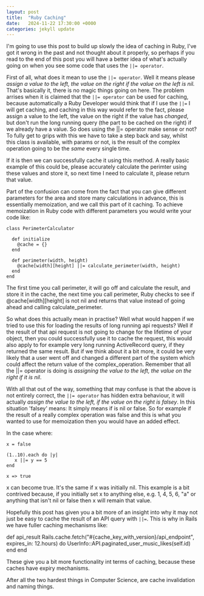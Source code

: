 ```yaml
---
layout: post
title:  "Ruby Caching"
date:   2024-11-22 17:30:00 +0000
categories: jekyll update
---
```


I'm going to use this post to build up slowly the idea of caching in Ruby, I've got it wrong in the past and not thought about it properly, so perhaps if you read to the end of this post you will have a better idea of what's actually going on when you see some code that uses the `||= operator`.

First of all, what does it mean to use the `||= operator`. Well it means please *assign a value to the left, the value on the right if the value on the left is nil.* That's basically it, there is no magic things going on here. The problem arrises when it is claimed that the `||= operator` can be used for caching, because automatically a Ruby Developer would think that if I use the `||=` I will get caching, and caching in this way would refer to the fact, please assign a value to the left, the value on the right if the value has *changed*, but don't run the long running query (the part to be cached on the right) if we already have a value. So does using the ||= operator make sense or not? To fully get to grips with this we have to take a step back and say, whilst this class is available, with params or not, is the result of the complex operation going to be the *same* every single time. 

If it is then we can successfully cache it using this method. A really basic example of this could be, please accurately calculate the perimter using these values and store it, so next time I need to calculate it, please return that value.

Part of the confusion can come from the fact that you can give different parameters for the area and store many calculations in advance, this is essentially memoization, and we call this part of it caching. To achieve memoization in Ruby code with different parameters you would write your code like:

```
class PerimeterCalculator

  def initialize
    @cache = {}
  end

  def perimeter(width, height)
    @cache[width][height] ||= calculate_perimeter(width, height)
  end
end
```

The first time you call perimeter, it will go off and calculate the result, and store it in the cache, the next time you call perimeter, Ruby checks to see if @cache[width][height] is not nil and returns that value instead of going ahead and calling calculate_perimeter.

So what does this actually mean in practise? Well what would happen if we tried to use this for loading the results of long running api requests? Well if the result of that api request is not going to change for the lifetime of your object, then you could successfully use it to cache the request, this would also apply to for example very long running ActiveRecord query, if they returned the same result. But if we think about it a bit more, it could be very likely that a user went off and changed a different part of the system which could affect the return value of the complex_operation. Remember that all the ||= operator is doing is *assigning the value to the left, the value on the right if it is nil*.

With all that out of the way, something that may confuse is that the above is not entirely correct, the `||= operator` has hidden extra behaviour, it will actually *assign the value to the left, if the value on the right is falsey*. In this situation 'falsey' means: It simply means if is nil or false. So for example if the result of a really complex operation was false and this is what you wanted to use for memoization then you would have an added effect.

In the case where:

```
x = false

(1..10).each do |y|
   x ||= y == 5
end

x => true
```

x can become true. It's the same if x was initially nil. This example is a bit contrived because, if you initially set x to anything else, e.g. 1, 4, 5, 6, "a" or anything that isn't nil or false then x will remain that value.

Hopefully this post has given you a bit more of an insight into why it may not just be easy to cache the result of an API query with `||=`. This is why in Rails we have fuller caching mechanisms like:

def api_result
    Rails.cache.fetch("#{cache_key_with_version}/api_endpoint", expires_in: 12.hours) do
      UserInfo::API.paginated_user_music_likes(self.id)
    end
end

These give you a bit more functionality int terms of caching, because these caches have expiry mechanisms.

After all the two hardest things in Computer Science, are cache invalidation and naming things.